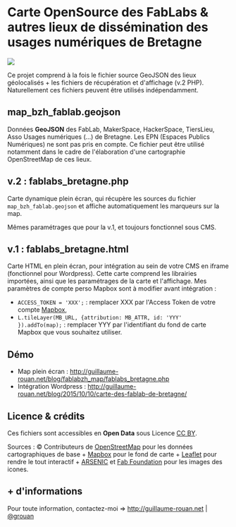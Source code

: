 # Carte OpenSource des FabLabs & autres lieux de dissémination des usages numériques de Bretagne
<img src="http://guillaume-rouan.net/blog/wp-content/uploads/2016/02/fablabzh_map.png" />

Ce projet comprend à la fois le fichier source GeoJSON des lieux géolocalisés + les fichiers de récupération et d'affichage (v.2 PHP). Naturellement ces fichiers peuvent être utilisés indépendamment.

## map_bzh_fablab.geojson
Données <b>GeoJSON</b> des FabLab, MakerSpace, HackerSpace, TiersLieu, Asso Usages numériques (...) de Bretagne.
Les EPN (Espaces Publics Numériques) ne sont pas pris en compte. Ce fichier peut être utilisé notamment dans le cadre de l'élaboration d'une cartographie OpenStreetMap de ces lieux.

## v.2 : fablabs_bretagne.php
Carte dynamique plein écran, qui récupère les sources du fichier <code>map_bzh_fablab.geojson</code> et affiche automatiquement les marqueurs sur la map.

Mêmes paramétrages que pour la v.1, et toujours fonctionnel sous CMS.

## v.1 : fablabs_bretagne.html
Carte HTML en plein écran, pour intégration au sein de votre CMS en iframe (fonctionnel pour Wordpress). Cette carte comprend les librairies importées, ainsi que les paramétrages de la carte et l'affichage.
Mes paramètres de compte perso Mapbox sont à modifier avant intégration :
- <code>ACCESS_TOKEN = 'XXX';</code> : remplacer XXX par l'Access Token de votre compte <a href="http://www.mapbox.com/" target="_blank">Mapbox</a>,
- <code>L.tileLayer(MB_URL, {attribution: MB_ATTR, id: 'YYY' }).addTo(map);</code> : remplacer YYY par l'identifiant du fond de carte Mapbox que vous souhaitez utiliser.

## Démo
- Map plein écran : <a href="http://guillaume-rouan.net/blog/fablabzh_map/fablabs_bretagne.php" target="_blank">http://guillaume-rouan.net/blog/fablabzh_map/fablabs_bretagne.php</a>
- Intégration Wordpress : <a href="http://guillaume-rouan.net/blog/2015/10/10/carte-des-fablab-de-bretagne/" target="_blank">http://guillaume-rouan.net/blog/2015/10/10/carte-des-fablab-de-bretagne/</a>

## Licence & crédits
Ces fichiers sont accessibles en <b>Open Data</b> sous Licence <a href="http://creativecommons.org/licenses/by/4.0/" target="_blank">CC BY</a>.

Sources : &copy; Contributeurs de <a href="http://openstreetmap.org" target="_blank">OpenStreetMap</a> pour les données cartographiques de base + <a href="http://www.mapbox.com" target="_blank">Mapbox</a> pour le fond de carte + <a href="http://leafletjs.com/" target="_blank">Leaflet</a> pour rendre le tout interactif + <a href="http://arsenicpaca.fr/iconotheque-mediation-numerique/" target="_blank">ARSENIC</a> et <a href="http://www.fabfoundation.org" target="_blank">Fab Foundation</a> pour les images des icones.

## + d'informations
Pour toute information, contactez-moi => <a href="http://guillaume-rouan.net" target="_blank">http://guillaume-rouan.net</a> | <a href="http://twitter.com/grouan" target="_blank">@grouan</a>
